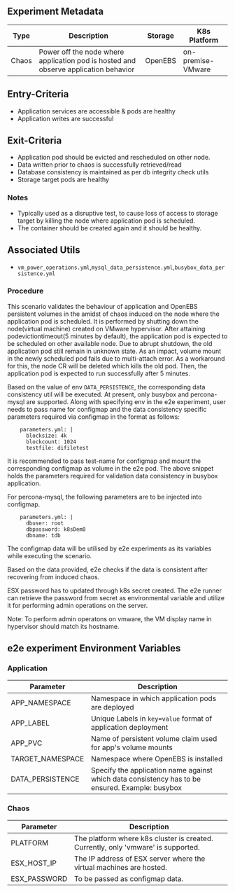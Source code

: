 ## Experiment Metadata

| Type  | Description                                                  | Storage | K8s Platform      |
| ----- | ------------------------------------------------------------ | ------- | ----------------- |
| Chaos | Power off the node where application pod is hosted and observe application behavior | OpenEBS | on-premise-VMware |

## Entry-Criteria

- Application services are accessible & pods are healthy
- Application writes are successful

## Exit-Criteria

- Application pod should be evicted and rescheduled on other node.
- Data written prior to chaos is successfully retrieved/read
- Database consistency is maintained as per db integrity check utils
- Storage target pods are healthy

### Notes

- Typically used as a disruptive test, to cause loss of access to storage target by killing the node where application pod is scheduled.
- The container should be created again and it should be healthy.

## Associated Utils

- `vm_power_operations.yml`,`mysql_data_persistence.yml`,`busybox_data_persistence.yml`



### Procedure

This scenario validates the behaviour of application and OpenEBS persistent volumes in the amidst of chaos induced on the node where the application pod is scheduled. It is performed by shutting down the node(virtual machine) created on VMware hypervisor. After attaining podevictiontimeout(5 minutes by default), the application pod is expected to be scheduled on other available node. Due to abrupt shutdown, the old application pod still remain in unknown state. As an impact, volume mount in the newly scheduled pod fails due to multi-attach error. As a workaround for this, the node CR will be deleted which kills the old pod. Then, the application pod is expected to run successfully after 5 minutes.

Based on the value of env `DATA_PERSISTENCE`, the corresponding data consistency util will be executed. At present, only busybox and percona-mysql are supported. Along with specifying env in the e2e experiment, user needs to pass name for configmap and the data consistency specific parameters required via configmap in the format as follows:

```
    parameters.yml: |
      blocksize: 4k
      blockcount: 1024
      testfile: difiletest
```

It is recommended to pass test-name for configmap and mount the corresponding configmap as volume in the e2e pod. The above snippet holds the parameters required for validation data consistency in busybox application.

For percona-mysql, the following parameters are to be injected into configmap.

```
    parameters.yml: |
      dbuser: root
      dbpassword: k8sDem0
      dbname: tdb
```

The configmap data will be utilised by e2e experiments as its variables while executing the scenario.

Based on the data provided, e2e checks if the data is consistent after recovering from induced chaos.

ESX password has to updated through k8s secret created. The e2e runner can retrieve the password from secret as environmental variable and utilize it for performing admin operations on the server.


Note: To perform admin operatons on vmware, the VM display name in hypervisor should match its hostname.


## e2e experiment Environment Variables

### Application

| Parameter        | Description                                                  |
| ---------------- | ------------------------------------------------------------ |
| APP_NAMESPACE    | Namespace in which application pods are deployed             |
| APP_LABEL        | Unique Labels in `key=value` format of application deployment |
| APP_PVC          | Name of persistent volume claim used for app's volume mounts |
| TARGET_NAMESPACE | Namespace where OpenEBS is installed                         |
| DATA_PERSISTENCE | Specify the application name against which data consistency has to be ensured. Example: busybox |

### Chaos

| Parameter    | Description                                                  |
| ------------ | ------------------------------------------------------------ |
| PLATFORM     | The platform where k8s cluster is created. Currently, only 'vmware' is supported. |
| ESX_HOST_IP  | The IP address of ESX server where the virtual machines are hosted. |
| ESX_PASSWORD | To be passed as configmap data.                              |

